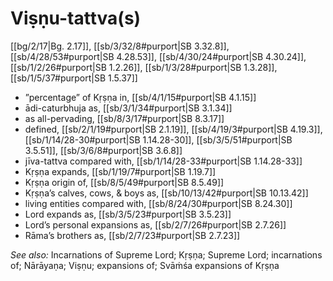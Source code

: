 # Viṣṇu-tattva(s)

[[bg/2/17|Bg. 2.17]], [[sb/3/32/8#purport|SB 3.32.8]], [[sb/4/28/53#purport|SB 4.28.53]], [[sb/4/30/24#purport|SB 4.30.24]], [[sb/1/2/26#purport|SB 1.2.26]], [[sb/1/3/28#purport|SB 1.3.28]], [[sb/1/5/37#purport|SB 1.5.37]]

* ”percentage” of Kṛṣṇa in, [[sb/4/1/15#purport|SB 4.1.15]]
* ādi-caturbhuja as, [[sb/3/1/34#purport|SB 3.1.34]]
* as all-pervading, [[sb/8/3/17#purport|SB 8.3.17]]
* defined, [[sb/2/1/19#purport|SB 2.1.19]], [[sb/4/19/3#purport|SB 4.19.3]], [[sb/1/14/28-30#purport|SB 1.14.28-30]], [[sb/3/5/51#purport|SB 3.5.51]], [[sb/3/6/8#purport|SB 3.6.8]]
* jīva-tattva compared with, [[sb/1/14/28-33#purport|SB 1.14.28-33]]
* Kṛṣṇa expands, [[sb/1/19/7#purport|SB 1.19.7]]
* Kṛṣṇa origin of, [[sb/8/5/49#purport|SB 8.5.49]]
* Kṛṣṇa’s calves, cows, & boys as, [[sb/10/13/42#purport|SB 10.13.42]]
* living entities compared with, [[sb/8/24/30#purport|SB 8.24.30]]
* Lord expands as, [[sb/3/5/23#purport|SB 3.5.23]]
* Lord’s personal expansions as, [[sb/2/7/26#purport|SB 2.7.26]]
* Rāma’s brothers as, [[sb/2/7/23#purport|SB 2.7.23]]

*See also:* Incarnations of Supreme Lord; Kṛṣṇa; Supreme Lord; incarnations of; Nārāyaṇa; Viṣṇu; expansions of; Svāṁśa expansions of Kṛṣṇa
